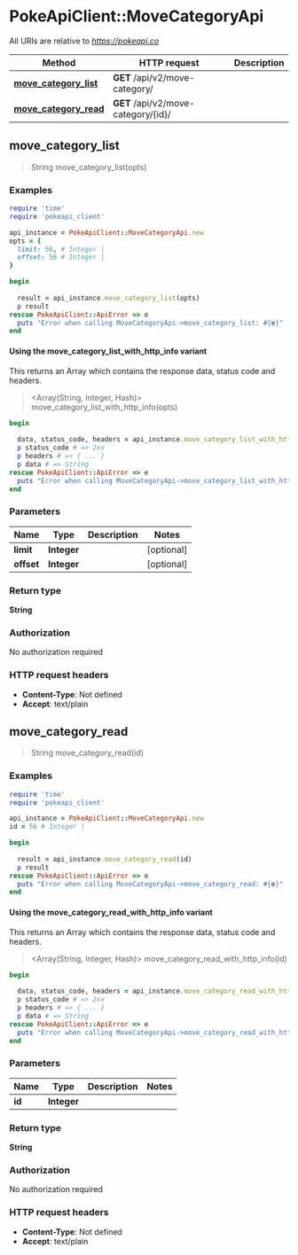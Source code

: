 # PokeApiClient::MoveCategoryApi

All URIs are relative to *https://pokeapi.co*

| Method | HTTP request | Description |
| ------ | ------------ | ----------- |
| [**move_category_list**](MoveCategoryApi.md#move_category_list) | **GET** /api/v2/move-category/ |  |
| [**move_category_read**](MoveCategoryApi.md#move_category_read) | **GET** /api/v2/move-category/{id}/ |  |


## move_category_list

> String move_category_list(opts)



### Examples

```ruby
require 'time'
require 'pokeapi_client'

api_instance = PokeApiClient::MoveCategoryApi.new
opts = {
  limit: 56, # Integer | 
  offset: 56 # Integer | 
}

begin
  
  result = api_instance.move_category_list(opts)
  p result
rescue PokeApiClient::ApiError => e
  puts "Error when calling MoveCategoryApi->move_category_list: #{e}"
end
```

#### Using the move_category_list_with_http_info variant

This returns an Array which contains the response data, status code and headers.

> <Array(String, Integer, Hash)> move_category_list_with_http_info(opts)

```ruby
begin
  
  data, status_code, headers = api_instance.move_category_list_with_http_info(opts)
  p status_code # => 2xx
  p headers # => { ... }
  p data # => String
rescue PokeApiClient::ApiError => e
  puts "Error when calling MoveCategoryApi->move_category_list_with_http_info: #{e}"
end
```

### Parameters

| Name | Type | Description | Notes |
| ---- | ---- | ----------- | ----- |
| **limit** | **Integer** |  | [optional] |
| **offset** | **Integer** |  | [optional] |

### Return type

**String**

### Authorization

No authorization required

### HTTP request headers

- **Content-Type**: Not defined
- **Accept**: text/plain


## move_category_read

> String move_category_read(id)



### Examples

```ruby
require 'time'
require 'pokeapi_client'

api_instance = PokeApiClient::MoveCategoryApi.new
id = 56 # Integer | 

begin
  
  result = api_instance.move_category_read(id)
  p result
rescue PokeApiClient::ApiError => e
  puts "Error when calling MoveCategoryApi->move_category_read: #{e}"
end
```

#### Using the move_category_read_with_http_info variant

This returns an Array which contains the response data, status code and headers.

> <Array(String, Integer, Hash)> move_category_read_with_http_info(id)

```ruby
begin
  
  data, status_code, headers = api_instance.move_category_read_with_http_info(id)
  p status_code # => 2xx
  p headers # => { ... }
  p data # => String
rescue PokeApiClient::ApiError => e
  puts "Error when calling MoveCategoryApi->move_category_read_with_http_info: #{e}"
end
```

### Parameters

| Name | Type | Description | Notes |
| ---- | ---- | ----------- | ----- |
| **id** | **Integer** |  |  |

### Return type

**String**

### Authorization

No authorization required

### HTTP request headers

- **Content-Type**: Not defined
- **Accept**: text/plain

